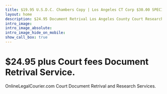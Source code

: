 ```yaml
---
title: $19.95 U.S.D.C. Chambers Copy | Los Angeles CT Corp $30.00 SPECIAL County | Downtown | Process Servers| Attorney Services | Reliable Process Server | Los Angeles Legal Services Court Filings |  LA Legal Courier | Online Document Processing.
layout: home
description: $24.95 Document Retrival Los Angeles County Court Research.
intro_image: 
intro_image_absolute: 
intro_image_hide_on_mobile: 
show_call_box: true
---
```


# $24.95 plus Court fees Document Retrival Service.

OnlineLegalCourier.com Court Document Retrival and Research Services.  
